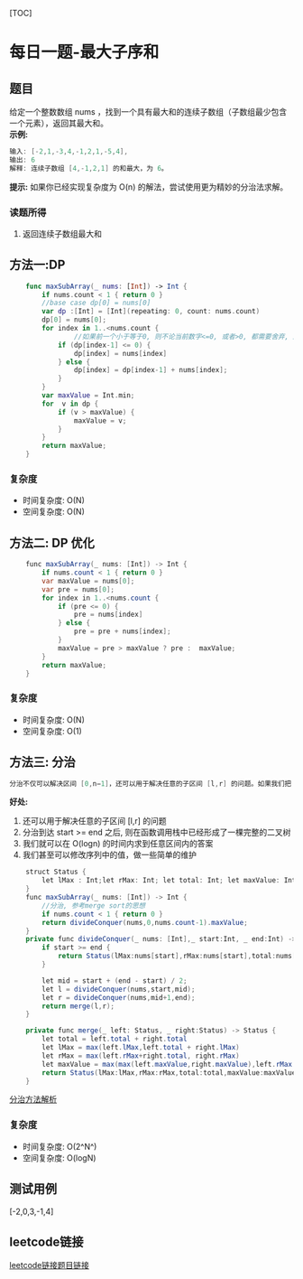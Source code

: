 [TOC]

# 每日一题-最大子序和

## 题目
给定一个整数数组 nums ，找到一个具有最大和的连续子数组（子数组最少包含一个元素），返回其最大和。  
**示例:**  
```java
输入: [-2,1,-3,4,-1,2,1,-5,4],
输出: 6
解释: 连续子数组 [4,-1,2,1] 的和最大，为 6。
```

**提示:**
如果你已经实现复杂度为 O(n) 的解法，尝试使用更为精妙的分治法求解。

### 读题所得
1. 返回连续子数组最大和

## 方法一:DP
```swift
    func maxSubArray(_ nums: [Int]) -> Int {
        if nums.count < 1 { return 0 }
        //base case dp[0] = nums[0]
        var dp :[Int] = [Int](repeating: 0, count: nums.count)
        dp[0] = nums[0];
        for index in 1..<nums.count {
        		//如果前一个小于等于0, 则不论当前数字<=0, 或者>0, 都需要舍弃, 因为不会给最大和提供增加的机会
            if (dp[index-1] <= 0) {
                dp[index] = nums[index]
            } else {
                dp[index] = dp[index-1] + nums[index];
            }
        }
        var maxValue = Int.min;
        for  v in dp {
            if (v > maxValue) {
                maxValue = v;
            }
        }
        return maxValue;
    }
```
### 复杂度
* 时间复杂度: O(N)
* 空间复杂度: O(N)

## 方法二: DP 优化
```java
    func maxSubArray(_ nums: [Int]) -> Int {
        if nums.count < 1 { return 0 }
        var maxValue = nums[0];
        var pre = nums[0];
        for index in 1..<nums.count {
            if (pre <= 0) {
                pre = nums[index]
            } else {
                pre = pre + nums[index];
            }
            maxValue = pre > maxValue ? pre :  maxValue;
        }
        return maxValue;
    }
```
### 复杂度
* 时间复杂度: O(N)
* 空间复杂度: O(1)

## 方法三: 分治
```C
分治不仅可以解决区间 [0,n−1]，还可以用于解决任意的子区间 [l,r] 的问题。如果我们把 [0,n−1] 分治下去出现的所有子区间的信息都用堆式存储的方式记忆化下来，即建成一颗真正的树之后，我们就可以在 O(logn) 的时间内求到任意区间内的答案，我们甚至可以修改序列中的值，做一些简单的维护，之后仍然可以在 O(logn) 的时间内求到任意区间内的答案，对于大规模查询的情况下，这种方法的优势便体现了出来。这棵树就是上文提及的一种神奇的数据结构——线段树
```
**好处:**
1. 还可以用于解决任意的子区间 [l,r] 的问题
2. 分治到达 start >= end 之后, 则在函数调用栈中已经形成了一棵完整的二叉树
3. 我们就可以在 O(logn) 的时间内求到任意区间内的答案
4. 我们甚至可以修改序列中的值，做一些简单的维护
```java
    struct Status {
        let lMax : Int;let rMax: Int; let total: Int; let maxValue: Int;
    }
    func maxSubArray(_ nums: [Int]) -> Int {
        //分治, 参考merge sort的思想
        if nums.count < 1 { return 0 }
        return divideConquer(nums,0,nums.count-1).maxValue;
    }
    private func divideConquer(_ nums: [Int],_ start:Int, _ end:Int) -> Status  {
        if start >= end {
            return Status(lMax:nums[start],rMax:nums[start],total:nums[start],maxValue:nums[start]);
        }

        let mid = start + (end - start) / 2;
        let l = divideConquer(nums,start,mid);
        let r = divideConquer(nums,mid+1,end);
        return merge(l,r);
    }

    private func merge(_ left: Status, _ right:Status) -> Status {
        let total = left.total + right.total
        let lMax = max(left.lMax,left.total + right.lMax)
        let rMax = max(left.rMax+right.total, right.rMax)
        let maxValue = max(max(left.maxValue,right.maxValue),left.rMax + right.lMax)
        return Status(lMax:lMax,rMax:rMax,total:total,maxValue:maxValue)
    }
```
[分治方法解析](https://leetcode-cn.com/problems/maximum-subarray/solution/zui-da-zi-xu-he-by-leetcode-solution/)  
### 复杂度
* 时间复杂度: O(2^N^)
* 空间复杂度: O(logN)

## 测试用例
[-2,0,3,-1,4]  

## leetcode链接
[leetcode链接题目链接](https://leetcode-cn.com/problems/maximum-subarray/)  